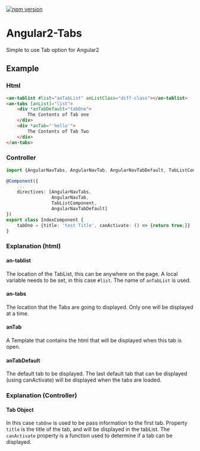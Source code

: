 [![npm version](https://badge.fury.io/js/angular2-tabs.svg)](https://badge.fury.io/js/angular2-tabs)

# Angular2-Tabs

Simple to use Tab option for Angular2

## Example

### Html
``` html
<an-tablist #list="anTabList" anListClass="diff-class"></an-tablist>
<an-tabs [anList]="list">
    <div *anTabDefault="tabOne">
        The Contents of Tab one
    </div>
    <div *anTab="'hello'">
        The Contents of Tab Two
    </div>
</an-tabs>
```
### Controller
``` ts
import {AngularNavTabs, AngularNavTab, AngularNavTabDefault, TabListComponent} from 'angular2-nav/tabs';

@Component({
    ...
    directives: [AngularNavTabs, 
                 AngularNavTab, 
                 TabListComponent, 
                 AngularNavTabDefault]
})
export class IndexComponent {
    tabOne = {title: 'test Title', canActivate: () => {return true;}}
}
```
### Explanation (html)
#### an-tablist
The location of the TabList, this can be anywhere on the page. A local variable needs to be set, in this case `#list`. The name of `anTabList` is used.
#### an-tabs
The location that the Tabs are going to displayed. Only one will be displayed at a time.
#### anTab
A Template that contains the html that will be displayed when this tab is open.
#### anTabDefault
The default tab to be displayed. The last default tab that can be displayed (using canActivate) will be displayed when the tabs are loaded.
### Explanation (Controller)
#### Tab Object
In this case `tabOne` is used to be pass information to the first tab. Property `title` is the title of the tab, and will be displayed in the tabList. The `canActivate` property is a function used to determine if a tab can be displayed.